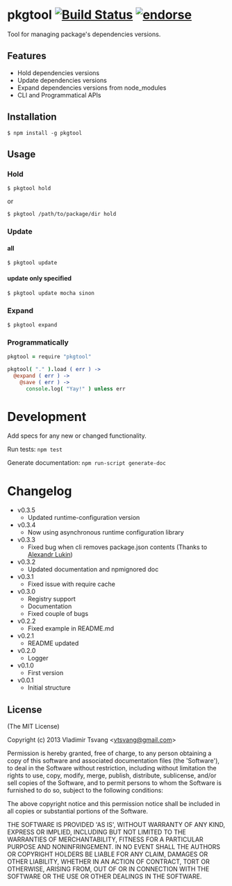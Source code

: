 # pkgtool [![Build Status](https://travis-ci.org/vtsvang/node-pkgtool.png)](https://travis-ci.org/vtsvang/node-pkgtool) [![endorse](http://api.coderwall.com/vtsvang/endorsecount.png)](http://coderwall.com/vtsvang)

Tool for managing package's dependencies versions.

## Features

  * Hold dependencies versions
  * Update dependencies versions
  * Expand dependencies versions from node_modules
  * CLI and Programmatical APIs

## Installation

    $ npm install -g pkgtool

## Usage

### Hold

    $ pkgtool hold

or

    $ pkgtool /path/to/package/dir hold

### Update

#### all

    $ pkgtool update

#### update only specified

    $ pkgtool update mocha sinon

### Expand

    $ pkgtool expand


### Programmatically
```coffeescript
pkgtool = require "pkgtool"

pkgtool( "." ).load ( err ) ->
  @expand ( err ) ->
    @save ( err ) ->
      console.log( "Yay!" ) unless err
```

# Development

Add specs for any new or changed functionality.

Run tests: `npm test`

Generate documentation: `npm run-script generate-doc`

# Changelog

* v0.3.5
  * Updated runtime-configuration version
* v0.3.4
  * Now using asynchronous runtime configuration library
* v0.3.3
  * Fixed bug when cli removes package.json contents (Thanks to [Alexandr Lukin](https://github.com/kerbyfc))
* v0.3.2
  * Updated documentation and npmignored doc
* v0.3.1
  * Fixed issue with require cache
* v0.3.0
  * Registry support
  * Documentation
  * Fixed couple of bugs
* v0.2.2
  * Fixed example in README.md
* v0.2.1
  * README updated
* v0.2.0
  * Logger
* v0.1.0
  * First version
* v0.0.1
  * Initial structure

## License

(The MIT License)

Copyright (c) 2013 Vladimir Tsvang &lt;vtsvang@gmail.com&gt;

Permission is hereby granted, free of charge, to any person obtaining
a copy of this software and associated documentation files (the
'Software'), to deal in the Software without restriction, including
without limitation the rights to use, copy, modify, merge, publish,
distribute, sublicense, and/or sell copies of the Software, and to
permit persons to whom the Software is furnished to do so, subject to
the following conditions:

The above copyright notice and this permission notice shall be
included in all copies or substantial portions of the Software.

THE SOFTWARE IS PROVIDED 'AS IS', WITHOUT WARRANTY OF ANY KIND,
EXPRESS OR IMPLIED, INCLUDING BUT NOT LIMITED TO THE WARRANTIES OF
MERCHANTABILITY, FITNESS FOR A PARTICULAR PURPOSE AND NONINFRINGEMENT.
IN NO EVENT SHALL THE AUTHORS OR COPYRIGHT HOLDERS BE LIABLE FOR ANY
CLAIM, DAMAGES OR OTHER LIABILITY, WHETHER IN AN ACTION OF CONTRACT,
TORT OR OTHERWISE, ARISING FROM, OUT OF OR IN CONNECTION WITH THE
SOFTWARE OR THE USE OR OTHER DEALINGS IN THE SOFTWARE.